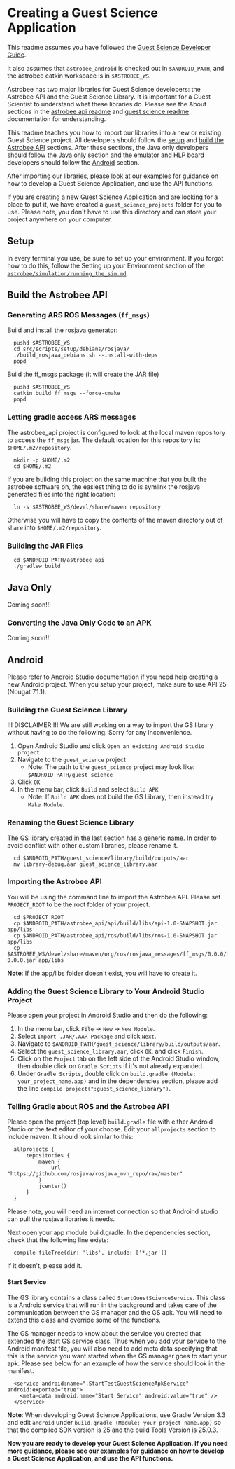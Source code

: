 # Creating a Guest Science Application

This readme assumes you have followed the
[Guest Science Developer Guide](gs_developer_guide.md).

It also assumes that `astrobee_android` is checked out in `$ANDROID_PATH`, and
the astrobee catkin workspace is in `$ASTROBEE_WS`.

Astrobee has two major libraries for Guest Science developers: the Astrobee API
and the Guest Science Library. It is important for a Guest Scientist to
understand what these libraries do. Please see the About sections in the
[astrobee api readme](astrobee_api/README.md#about) and
[guest science readme](guest_science/README.md#about) documentation for
understanding.

This readme teaches you how to import our libraries into a new or existing
Guest Science project. All developers should follow the [setup](#setup) and
[build the Astrobee API](#build-the-astrobee-api) sections. After these
sections, the Java only developers should follow the [Java only](#java-only)
section and the emulator and HLP board developers should follow the
[Android](#Android) section.

After importing our libraries, please look at our [examples](gs_examples/README.md) for guidance on how
to develop a Guest Science Application, and use the API functions.

If you are creating a new Guest Science Application and are looking for a place
to put it, we have created a `guest_science_projects` folder for you to use. 
Please note, you don't have to use this directory and can store your project
anywhere on your computer.

## Setup

In every terminal you use, be sure to set up your environment. If you forgot how
to do this, follow the Setting up your Environment section of the
[`astrobee/simulation/running_the_sim.md`](https://github.com/nasa/astrobee/blob/master/simulation/running_the_sim.md).

## Build the Astrobee API

### Generating ARS ROS Messages (`ff_msgs`)

Build and install the rosjava generator:

```shell
  pushd $ASTROBEE_WS
  cd src/scripts/setup/debians/rosjava/
  ./build_rosjava_debians.sh --install-with-deps
  popd
```
Build the ff_msgs package (it will create the JAR file)
```shell
  pushd $ASTROBEE_WS
  catkin build ff_msgs --force-cmake
  popd
```
  
### Letting gradle access ARS messages

The astrobee_api project is configured to look at the local maven repository
to access the `ff_msgs` jar. The default location for this repository is:
`$HOME/.m2/repository`. 
```shell
  mkdir -p $HOME/.m2
  cd $HOME/.m2
```

If you are building this project on the same machine that you built the astrobee software on, 
the easiest thing to do is symlink the rosjava generated files into the right location:
```shell
  ln -s $ASTROBEE_WS/devel/share/maven repository
```
Otherwise you will have to copy the contents of the maven directory out
of `share` into `$HOME/.m2/repository`.


### Building the JAR Files

```shell
  cd $ANDROID_PATH/astrobee_api
  ./gradlew build
```
## Java Only

Coming soon!!!

<!--- Make sure to mention that java only applications will not run in SPAAAACE!-->

<!--- Don't forget to have them include the gs-stub library -->

### Converting the Java Only Code to an APK

Coming soon!!!

## Android

Please refer to Android Studio documentation if you need help creating a new
Android project. When you setup your project, make sure to use API 25
(Nougat 7.1.1).

### Building the Guest Science Library

!!! DISCLAIMER !!!
We are still working on a way to import the GS library without having to do the 
following. Sorry for any inconvenience.

 1. Open Android Studio and click `Open an existing Android Studio project`
 2. Navigate to the `guest_science` project
    - Note: The path to the `guest_science` project may look like:
      `$ANDROID_PATH/guest_science`
 3. Click `OK`
 4. In the menu bar, click `Build` and select `Build APK`
    - Note: If `Build APK` does not build the GS Library,
      then instead try `Make Module`.

### Renaming the Guest Science Library

The GS library created in the last section has a generic name. In order to avoid
conflict with other custom libraries, please rename it.
```shell
  cd $ANDROID_PATH/guest_science/library/build/outputs/aar
  mv library-debug.aar guest_science_library.aar
```
### Importing the Astrobee API

You will be using the command line to import the Astrobee API. Please set 
`PROJECT_ROOT` to be the root folder of your project.
```shell
  cd $PROJECT_ROOT
  cp $ANDROID_PATH/astrobee_api/api/build/libs/api-1.0-SNAPSHOT.jar app/libs
  cp $ANDROID_PATH/astrobee_api/ros/build/libs/ros-1.0-SNAPSHOT.jar app/libs
  cp $ASTROBEE_WS/devel/share/maven/org/ros/rosjava_messages/ff_msgs/0.0.0/ff_msgs-0.0.0.jar app/libs
```
**Note**: If the app/libs folder doesn't exist, you will have to create it.

### Adding the Guest Science Library to Your Android Studio Project

Please open your project in Android Studio and then do the following:

 1. In the menu bar, click `File` -> `New` -> `New Module`.
 2. Select `Import .JAR/.AAR Package` and click `Next`.
 3. Navigate to `$ANDROID_PATH/guest_science/library/build/outputs/aar`.
 4. Select the `guest_science_library.aar`, click `OK`, and click `Finish`.
 5. Click on the `Project` tab on the left side of the Android Studio window, then double click on `Gradle Scripts` if it's not already expanded.
 6. Under `Gradle Scripts`, double click on `build.gradle (Module: your_project_name.app)` and in the dependencies section, please add the line `compile project(":guest_science_library")`.

### Telling Gradle about ROS and the Astrobee API

Please open the project (top level) `build.gradle` file with either Android
Studio or the text editor of your choose. Edit your `allprojects` section to 
include maven. It should look similar to this:

  ```shell
    allprojects {
        repositories {
            maven {
                url "https://github.com/rosjava/rosjava_mvn_repo/raw/master"
            }
            jcenter()
        }
    }
  ```

Please note, you will need an internet connection so that Androind studio can
pull the rosjava libraries it needs.

Next open your app module build.gradle. In the dependencies section, check that
the following line exists:

  ```shell
    compile fileTree(dir: 'libs', include: ['*.jar'])
  ```

If it doesn't, please add it.

#### Start Service

The GS library contains a class called `StartGuestScienceService`. This class is
a Android service that will run in the background and takes care of the
communication between the GS manager and the GS apk. You will need to extend
this class and override some of the functions.

The GS manager needs to know about the service you created that extended the
start GS service class. Thus when you add your service to the Android manifest
file, you will also need to add meta data specifying that this is the service
you want started when the GS manager goes to start your apk. Please see below
for an example of how the service should look in the manifest.

  ```shell
    <service android:name=".StartTestGuestScienceApkService" android:exported="true">
      <meta-data android:name="Start Service" android:value="true" />
    </service>
  ```
**Note**:
When developing Guest Science Applications, use Gradle Version 3.3 
and edit `android` under `build.gradle (Module: your_project_name.app)` 
so that the compiled SDK version is 25 and the build Tools Version is 25.0.3.

**Now you are ready to develop your Guest Science Application. If you need more
guidance, please see our [examples](gs_examples/README.md) for guidance on how
to develop a Guest Science Application, and use the API functions.**
